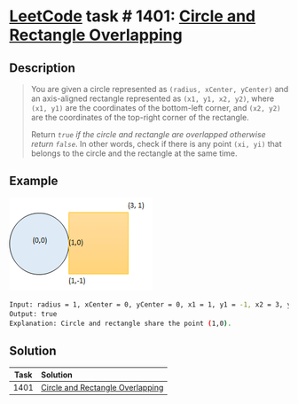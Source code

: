 # [LeetCode][leetcode] task # 1401: [Circle and Rectangle Overlapping][task]

Description
-----------

> You are given a circle represented as `(radius, xCenter, yCenter)`
> and an axis-aligned rectangle represented as `(x1, y1, x2, y2)`,
> where `(x1, y1)` are the coordinates of the bottom-left corner,
> and `(x2, y2)` are the coordinates of the top-right corner of the rectangle.
> 
> Return _`true` if the circle and rectangle are overlapped otherwise return `false`_.
> In other words, check if there is any point `(xi, yi)` that belongs to the circle and the rectangle at the same time.

Example
-------

![overlapping.png](image/overlapping.png)

```sh
Input: radius = 1, xCenter = 0, yCenter = 0, x1 = 1, y1 = -1, x2 = 3, y2 = 1
Output: true
Explanation: Circle and rectangle share the point (1,0).
```

Solution
--------

| Task | Solution                                     |
|:----:|:---------------------------------------------|
| 1401 | [Circle and Rectangle Overlapping][solution] |


[leetcode]: <http://leetcode.com/>
[task]: <https://leetcode.com/problems/circle-and-rectangle-overlapping/>
[solution]: <https://github.com/wellaxis/praxis-leetcode/blob/main/src/main/java/com/witalis/praxis/leetcode/task/h15/p1401/option/Practice.java>
